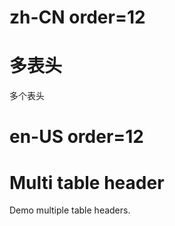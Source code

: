 # zh-CN order=12

# 多表头

多个表头

# en-US order=12

# Multi table header

Demo multiple table headers.
